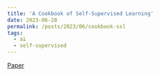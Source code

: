 ```yaml
---
title: 'A Cookbook of Self-Supervised Learning'
date: 2023-06-28
permalink: /posts/2023/06/cookbook-ssl
tags:
  - ai
  - self-supervised
---
```


[Paper](https://arxiv.org/pdf/2304.12210.pdf)

